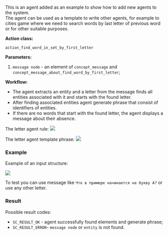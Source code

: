 This is an agent added as an example to show how to add new agents to the system.  
The agent can be used as a template to write other agents, for example to cities game where we need to search words by last letter of previous word or for other suitable purposes.

**Action class:**

`action_find_word_in_set_by_first_letter`

**Parameters:**

1. `message node` - an element of `concept_message` and `concept_message_about_find_word_by_first_letter`;

**Workflow:**

* The agent extracts an entity and a letter from the message finds all entities associated with it and starts with the found letter. 
* After finding associated entities agent generate phrase that consist of identifiers of entities.
* If there are no words that start with the found letter, the agent displays a message about their absence.

The letter agent rule:
<img src="../images/lr_find_word_by_letter_message.png"></img>

The letter agent template phrase:
<img src="../images/concept_phrase_about_find_word_by_letter.png"></img>

### Example

Example of an input structure:

<img src="../images/FindWordInSetByLetterExample.png"></img>

To test you can use message like `Что в примере начинается на букву А?` or use any other letter.

### Result

Possible result codes:

* `SC_RESULT_OK` - agent successfully found elements and generate phrase;
* `SC_RESULT_ERROR`- `message node` or `entity` is not found.
